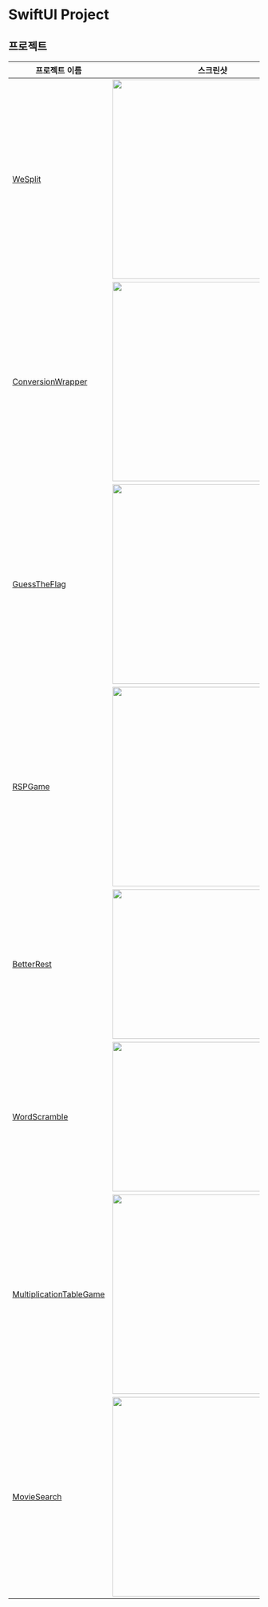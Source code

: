 # SwiftUI Project

## 프로젝트

|프로젝트 이름|스크린샷|핵심기능|
|---|---|---|
|[WeSplit](https://github.com/CHOIJUNHYUK01/hackingWithSwift/blob/main/WeSplit/README.md)|<img src="https://github.com/CHOIJUNHYUK01/hackingWithSwift/assets/114978803/1ce1dd09-2cb2-4ff7-88b1-d0593cba0099" width="400" />|다양한 PickerView|
|[ConversionWrapper](https://github.com/CHOIJUNHYUK01/hackingWithSwift/blob/main/ConversionWrapper/README.md)|<img src="https://github.com/CHOIJUNHYUK01/hackingWithSwift/assets/114978803/9df8e820-5781-4135-928a-8836a2c41a47" width="400" />|단위 계산, TextField 값 활용|
|[GuessTheFlag](https://github.com/CHOIJUNHYUK01/hackingWithSwift/blob/main/GuessTheFlag/README.md)|<img src="https://github.com/CHOIJUNHYUK01/hackingWithSwift/assets/114978803/8b98e9e9-9c9a-4e40-8d51-8bfcf54404d5" width="400" />|ZStack, Color, Gradient, Alert, Animation, Material|
|[RSPGame](https://github.com/CHOIJUNHYUK01/hackingWithSwift/blob/main/RSPGame/README.md)|<img src="https://github.com/CHOIJUNHYUK01/hackingWithSwift/assets/114978803/0aa01bc2-8a58-4d1b-8626-d5600d947aee" width="400" />|Random Element, Alert, @State|
|[BetterRest](https://github.com/CHOIJUNHYUK01/hackingWithSwift/blob/main/BetterRest/README.md)|<img src="https://github.com/CHOIJUNHYUK01/hackingWithSwift/assets/114978803/4b479463-c300-4ba0-8fdd-a6b79fa81c5d" width="300" />|CoreML, CreateML, DateFormatter, Stepper|
|[WordScramble](https://github.com/CHOIJUNHYUK01/hackingWithSwift/blob/main/WordScramble/README.md)|<img src="https://github.com/CHOIJUNHYUK01/hackingWithSwift/assets/114978803/ae9aea30-00da-40f0-82ff-2e33033e9af5" width="300" />|Bundle 활용, UITextChecker, List|
|[MultiplicationTableGame](https://github.com/CHOIJUNHYUK01/hackingWithSwift/blob/main/MultiplicationTableGame/README.md)|<img src="https://github.com/CHOIJUNHYUK01/hackingWithSwift/assets/114978803/2be71298-5a43-45e8-9c9b-74f6383f19aa" width="400" />|NavigationStack, NavigationLink, NavigationPath, @Binding, @Environment|
|[MovieSearch](https://github.com/CHOIJUNHYUK01/hackingWithSwift/blob/main/MovieSearch/README.md)|<img src="https://github.com/CHOIJUNHYUK01/hackingWithSwift/assets/114978803/3496d0f9-95ee-458b-9192-90f5db4b79fb" width="400" />|무한 스크롤, 검색 기능(Searchable), @Published, @StateObject, ObservableObject|

